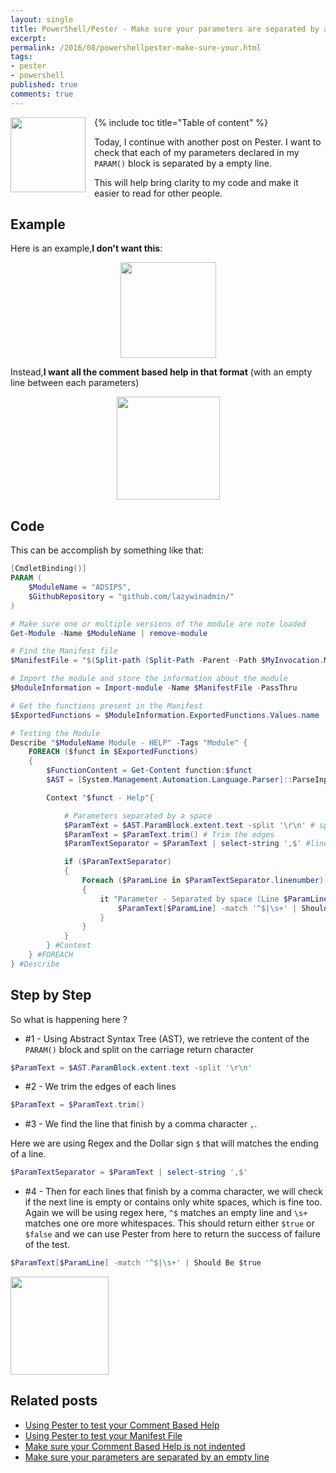 ```yaml
---
layout: single
title: PowerShell/Pester - Make sure your parameters are separated by an empty line
excerpt: 
permalink: /2016/08/powershellpester-make-sure-your.html
tags: 
- pester
- powershell
published: true
comments: true
---
```


{% include toc title="Table of content" %}
 <a href="{{ site.url }}/images/2016/20160824_PowerShellPester_-_Make_sure_your_parameters_are_separated_by_an_empty_line/pester_logo__1746910156__-400x400.png" imageanchor="1" style="clear: left; float: left; margin-bottom: 1em; margin-right: 1em;"><img border="0" height="120" src="{{ site.url }}/images/2016/20160824_PowerShellPester_-_Make_sure_your_parameters_are_separated_by_an_empty_line/pester_logo__454921558__-200x200.png" width="120" /></a>

Today, I continue with another post on Pester. I want to check that each of my parameters declared in my ```PARAM()``` block is separated by a empty line.

This will help bring clarity to my code and make it easier to read for other people.

## Example
Here is an example,<b>I don't want this</b>:
<center>
<img border="0" height="153" src="{{ site.url }}/images/2016/20160824_PowerShellPester_-_Make_sure_your_parameters_are_separated_by_an_empty_line/PowerShellPester_EmptyLine_between_parameter01__1521695242__-549x212.png"/></center>

Instead,<b>I want all the comment based help in that format</b> (with an empty line between each parameters)
<center>
<img border="0" height="165" src="{{ site.url }}/images/2016/20160824_PowerShellPester_-_Make_sure_your_parameters_are_separated_by_an_empty_line/PowerShellPester_EmptyLine_between_parameter02__2044538152__-547x227.png"/></center>

## Code

This can be accomplish by something like that:

```powershell
[CmdletBinding()]
PARAM (
    $ModuleName = "ADSIPS",
    $GithubRepository = "github.com/lazywinadmin/"
)

# Make sure one or multiple versions of the module are note loaded
Get-Module -Name $ModuleName | remove-module

# Find the Manifest file
$ManifestFile = "$(Split-path (Split-Path -Parent -Path $MyInvocation.MyCommand.Definition))\$ModuleName\$ModuleName.psd1"

# Import the module and store the information about the module
$ModuleInformation = Import-module -Name $ManifestFile -PassThru

# Get the functions present in the Manifest
$ExportedFunctions = $ModuleInformation.ExportedFunctions.Values.name

# Testing the Module
Describe "$ModuleName Module - HELP" -Tags "Module" {
    FOREACH ($funct in $ExportedFunctions)
    {
        $FunctionContent = Get-Content function:$funct
        $AST = [System.Management.Automation.Language.Parser]::ParseInput($FunctionContent, [ref]$null, [ref]$null)

        Context "$funct - Help"{

            # Parameters separated by a space
            $ParamText = $AST.ParamBlock.extent.text -split '\r\n' # split on carriage return
            $ParamText = $ParamText.trim() # Trim the edges
            $ParamTextSeparator = $ParamText | select-string ',$' #line that finish by a ','

            if ($ParamTextSeparator)
            {
                Foreach ($ParamLine in $ParamTextSeparator.linenumber)
                {
                    it "Parameter - Separated by space (Line $ParamLine)"{
                        $ParamText[$ParamLine] -match '^$|\s+' | Should Be $true
                    }
                }
            }
        } #Context
    } #FOREACH
} #Describe
```

## Step by Step

So what is happening here ?

* #1 - Using Abstract Syntax Tree (AST), we retrieve the content of the `PARAM()` block and split on the carriage return character

```powershell
$ParamText = $AST.ParamBlock.extent.text -split '\r\n'
```

* #2 - We trim the edges of each lines

```powershell
$ParamText = $ParamText.trim()
```

* #3 - We find the line that finish by a comma character `,`.

Here we are using Regex and the Dollar sign `$` that will matches the ending of a line.

```powershell
$ParamTextSeparator = $ParamText | select-string ',$'
```

* #4 - Then for each lines that finish by a comma character, we will check if the next line is empty or contains only white spaces, which is fine too. Again we will be using regex here, `^$` matches an empty line and `\s+` matches one ore more whitespaces. This should return either `$true` or `$false` and we can use Pester from here to return the success of failure of the test.

```powershell
$ParamText[$ParamLine] -match '^$|\s+' | Should Be $true
```

<img border="0" height="157" src="{{ site.url }}/images/2016/20160824_PowerShellPester_-_Make_sure_your_parameters_are_separated_by_an_empty_line/PowerShellPester_EmptyLine_between_parameter03__1644746112__-834x329.png"/>

## Related posts

* <a href="{{ site.url }}/2016/05/using-pester-to-test-your-comment-based.html" target="_blank">Using Pester to test your Comment Based Help</a>
* <a href="{{ site.url }}/2016/05/using-pester-to-test-your-manifest-file.html" target="_blank">Using Pester to test your Manifest File</a>
* <a href="{{ site.url }}/2016/08/powershellpester-make-sure-your-comment.html" target="_blank">Make sure your Comment Based Help is not indented</a>
* <a href="{{ site.url }}/2016/08/powershellpester-make-sure-your.html" target="_blank">Make sure your parameters are separated by an empty line</a>